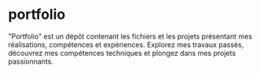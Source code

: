 # portfolio
"Portfolio" est un dépôt contenant les fichiers et les projets présentant mes réalisations, compétences et expériences. Explorez mes travaux passés, découvrez mes compétences techniques et plongez dans mes projets passionnants.
